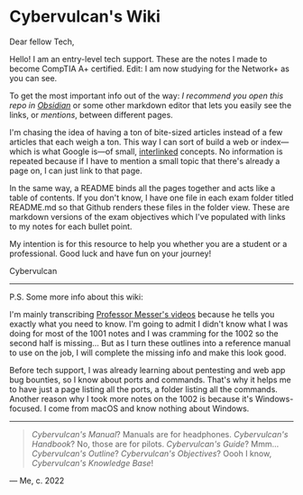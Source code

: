 # Cybervulcan's Wiki

Dear fellow Tech,

Hello! I am an entry-level tech support. These are the notes I made to become CompTIA A+ certified. Edit: I am now studying for the Network+ as you can see. 

To get the most important info out of the way: *I recommend you open this repo in [Obsidian](https://obsidian.md/)* or some other markdown editor that lets you easily see the links, or *mentions*, between different pages. 

I'm chasing the idea of having a ton of bite-sized articles instead of a few articles that each weigh a ton. This way I can sort of build a web or index—which is what Google is—of small, [interlinked](https://www.youtube.com/watch?v=1h-seEowtDw) concepts. No information is repeated because if I have to mention a small topic that there's already a page on, I can just link to that page. 

In the same way, a README binds all the pages together and acts like a table of contents. If you don't know, I have one file in each exam folder titled README.md so that Github renders these files in the folder view. These are markdown versions of the exam objectives which I've populated with links to my notes for each bullet point. 

My intention is for this resource to help you whether you are a student or a professional. Good luck and have fun on your journey!

Cybervulcan

---

P.S. Some more info about this wiki: 

I'm mainly transcribing [Professor Messer's videos](https://www.youtube.com/c/professormesser/playlists) because he tells you exactly what you need to know. I'm going to admit I didn't know what I was doing for most of the 1001 notes and I was cramming for the 1002 so the second half is missing... But as I turn these outlines into a reference manual to use on the job, I will complete the missing info and make this look good. 

Before tech support, I was already learning about pentesting and web app bug bounties, so I know about ports and commands. That's why it helps me to have just a page listing all the ports, a folder listing all the commands. Another reason why I took more notes on the 1002 is because it's Windows-focused. I come from macOS and know nothing about Windows. 

---

> *Cybervulcan's Manual*? Manuals are for headphones. 
> *Cybervulcan's Handbook*? No, those are for pilots. 
> *Cybervulcan's Guide*? Mmm... 
> *Cybervulcan's Outline*? *Cybervulcan's Objectives*? 
> Oooh I know, *Cybervulcan's Knowledge Base*!

— Me, c. 2022